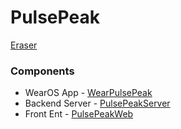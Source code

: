 # PulsePeak

[Eraser](https://app.eraser.io/workspace/z8zvOqHFNVXhKiFgnlB5)


### Components
* WearOS App - [WearPulsePeak](WearPulsePeak/)
* Backend Server - [PulsePeakServer](PulsePeakServer/)
* Front Ent - [PulsePeakWeb](PulsePeakWeb/)

